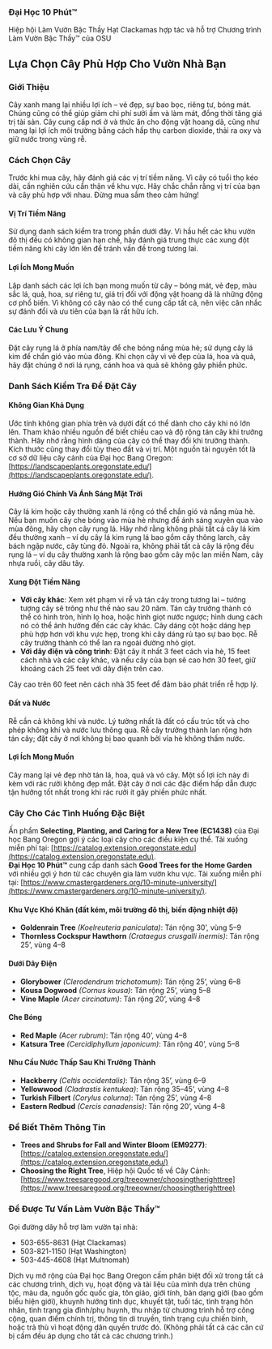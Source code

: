 ### Đại Học 10 Phút™  
Hiệp hội Làm Vườn Bậc Thầy Hạt Clackamas hợp tác và hỗ trợ Chương trình Làm Vườn Bậc Thầy™ của OSU  

## Lựa Chọn Cây Phù Hợp Cho Vườn Nhà Bạn  

### Giới Thiệu  
Cây xanh mang lại nhiều lợi ích – vẻ đẹp, sự bao bọc, riêng tư, bóng mát. Chúng cũng có thể giúp giảm chi phí sưởi ấm và làm mát, đồng thời tăng giá trị tài sản. Cây cung cấp nơi ở và thức ăn cho động vật hoang dã, cũng như mang lại lợi ích môi trường bằng cách hấp thụ carbon dioxide, thải ra oxy và giữ nước trong vùng rễ.  

### Cách Chọn Cây  
Trước khi mua cây, hãy đánh giá các vị trí tiềm năng. Vì cây có tuổi thọ kéo dài, cần nghiên cứu cẩn thận về khu vực. Hãy chắc chắn rằng vị trí của bạn và cây phù hợp với nhau. Đừng mua sắm theo cảm hứng!  

#### Vị Trí Tiềm Năng  
Sử dụng danh sách kiểm tra trong phần dưới đây. Vì hầu hết các khu vườn đô thị đều có không gian hạn chế, hãy đánh giá trung thực các xung đột tiềm năng khi cây lớn lên để tránh vấn đề trong tương lai.  

#### Lợi Ích Mong Muốn  
Lập danh sách các lợi ích bạn mong muốn từ cây – bóng mát, vẻ đẹp, màu sắc lá, quả, hoa, sự riêng tư, giá trị đối với động vật hoang dã là những động cơ phổ biến. Vì không có cây nào có thể cung cấp tất cả, nên việc cân nhắc sự đánh đổi và ưu tiên của bạn là rất hữu ích.  

#### Các Lưu Ý Chung  
Đặt cây rụng lá ở phía nam/tây để che bóng nắng mùa hè; sử dụng cây lá kim để chắn gió vào mùa đông. Khi chọn cây vì vẻ đẹp của lá, hoa và quả, hãy đặt chúng ở nơi lá rụng, cánh hoa và quả sẽ không gây phiền phức.  

### Danh Sách Kiểm Tra Để Đặt Cây  
#### Không Gian Khả Dụng  
Ước tính không gian phía trên và dưới đất có thể dành cho cây khi nó lớn lên. Tham khảo nhiều nguồn để biết chiều cao và độ rộng tán cây khi trưởng thành. Hãy nhớ rằng hình dáng của cây có thể thay đổi khi trưởng thành. Kích thước cũng thay đổi tùy theo đất và vị trí. Một nguồn tài nguyên tốt là cơ sở dữ liệu cây cảnh của Đại học Bang Oregon: [https://landscapeplants.oregonstate.edu/](https://landscapeplants.oregonstate.edu/).  

#### Hướng Gió Chính Và Ánh Sáng Mặt Trời  
Cây lá kim hoặc cây thường xanh lá rộng có thể chắn gió và nắng mùa hè. Nếu bạn muốn cây che bóng vào mùa hè nhưng để ánh sáng xuyên qua vào mùa đông, hãy chọn cây rụng lá. Hãy nhớ rằng không phải tất cả cây lá kim đều thường xanh – ví dụ cây lá kim rụng lá bao gồm cây thông larch, cây bách ngập nước, cây tùng đỏ. Ngoài ra, không phải tất cả cây lá rộng đều rụng lá – ví dụ cây thường xanh lá rộng bao gồm cây mộc lan miền Nam, cây nhựa ruồi, cây dâu tây.  

#### Xung Đột Tiềm Năng  
- **Với cây khác**: Xem xét phạm vi rễ và tán cây trong tương lai – tưởng tượng cây sẽ trông như thế nào sau 20 năm. Tán cây trưởng thành có thể có hình tròn, hình lọ hoa, hoặc hình giọt nước ngược; hình dung cách nó có thể ảnh hưởng đến các cây khác. Cây dáng cột hoặc dáng hẹp phù hợp hơn với khu vực hẹp, trong khi cây dáng rủ tạo sự bao bọc. Rễ cây trưởng thành có thể lan ra ngoài đường nhỏ giọt.  
- **Với dây điện và công trình**: Đặt cây ít nhất 3 feet cách vỉa hè, 15 feet cách nhà và các cây khác, và nếu cây của bạn sẽ cao hơn 30 feet, giữ khoảng cách 25 feet với dây điện trên cao.  

Cây cao trên 60 feet nên cách nhà 35 feet để đảm bảo phát triển rễ hợp lý.  

#### Đất và Nước  
Rễ cần cả không khí và nước. Lý tưởng nhất là đất có cấu trúc tốt và cho phép không khí và nước lưu thông qua. Rễ cây trưởng thành lan rộng hơn tán cây; đặt cây ở nơi không bị bao quanh bởi vỉa hè không thấm nước.  

#### Lợi Ích Mong Muốn  
Cây mang lại vẻ đẹp nhờ tán lá, hoa, quả và vỏ cây. Một số lợi ích này đi kèm với rác rưởi không đẹp mắt. Đặt cây ở nơi các đặc điểm hấp dẫn được tận hưởng tốt nhất trong khi rác rưởi ít gây phiền phức nhất.  

### Cây Cho Các Tình Huống Đặc Biệt  
Ấn phẩm **Selecting, Planting, and Caring for a New Tree (EC1438)** của Đại học Bang Oregon gợi ý các loại cây cho các điều kiện cụ thể. Tải xuống miễn phí tại: [https://catalog.extension.oregonstate.edu](https://catalog.extension.oregonstate.edu).  
**Đại Học 10 Phút™** cung cấp danh sách **Good Trees for the Home Garden** với nhiều gợi ý hơn từ các chuyên gia làm vườn khu vực. Tải xuống miễn phí tại: [https://www.cmastergardeners.org/10-minute-university/](https://www.cmastergardeners.org/10-minute-university/).  

#### Khu Vực Khó Khăn (đất kém, môi trường đô thị, biến động nhiệt độ)  
- **Goldenrain Tree** *(Koelreuteria paniculata)*: Tán rộng 30’, vùng 5–9  
- **Thornless Cockspur Hawthorn** *(Crataegus crusgalli inermis)*: Tán rộng 25’, vùng 4–8  

#### Dưới Dây Điện  
- **Glorybower** *(Clerodendrum trichotomum)*: Tán rộng 25’, vùng 6–8  
- **Kousa Dogwood** *(Cornus kousa)*: Tán rộng 25’, vùng 5–8  
- **Vine Maple** *(Acer circinatum)*: Tán rộng 20’, vùng 4–8  

#### Che Bóng  
- **Red Maple** *(Acer rubrum)*: Tán rộng 40’, vùng 4–8  
- **Katsura Tree** *(Cercidiphyllum japonicum)*: Tán rộng 40’, vùng 5–8  

#### Nhu Cầu Nước Thấp Sau Khi Trưởng Thành  
- **Hackberry** *(Celtis occidentalis)*: Tán rộng 35’, vùng 6–9  
- **Yellowwood** *(Cladrastis kentukea)*: Tán rộng 35–45’, vùng 4–8  
- **Turkish Filbert** *(Corylus colurna)*: Tán rộng 25’, vùng 4–8  
- **Eastern Redbud** *(Cercis canadensis)*: Tán rộng 20’, vùng 4–8  

### Để Biết Thêm Thông Tin  
- **Trees and Shrubs for Fall and Winter Bloom (EM9277)**: [https://catalog.extension.oregonstate.edu/](https://catalog.extension.oregonstate.edu/)  
- **Choosing the Right Tree**, Hiệp hội Quốc tế về Cây Cảnh: [https://www.treesaregood.org/treeowner/choosingtherighttree](https://www.treesaregood.org/treeowner/choosingtherighttree)  

### Để Được Tư Vấn Làm Vườn Bậc Thầy™  
Gọi đường dây hỗ trợ làm vườn tại nhà:  
- 503-655-8631 (Hạt Clackamas)  
- 503-821-1150 (Hạt Washington)  
- 503-445-4608 (Hạt Multnomah)  

Dịch vụ mở rộng của Đại học Bang Oregon cấm phân biệt đối xử trong tất cả các chương trình, dịch vụ, hoạt động và tài liệu của mình dựa trên chủng tộc, màu da, nguồn gốc quốc gia, tôn giáo, giới tính, bản dạng giới (bao gồm biểu hiện giới), khuynh hướng tình dục, khuyết tật, tuổi tác, tình trạng hôn nhân, tình trạng gia đình/phụ huynh, thu nhập từ chương trình hỗ trợ công cộng, quan điểm chính trị, thông tin di truyền, tình trạng cựu chiến binh, hoặc trả thù vì hoạt động dân quyền trước đó. (Không phải tất cả các căn cứ bị cấm đều áp dụng cho tất cả các chương trình.)